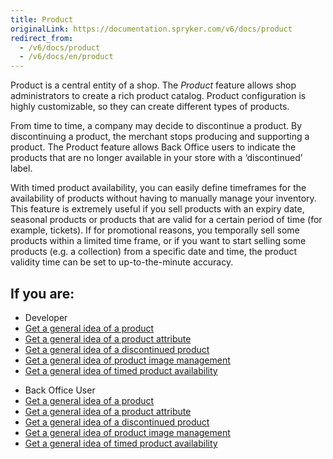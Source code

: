 ```yaml
---
title: Product
originalLink: https://documentation.spryker.com/v6/docs/product
redirect_from:
  - /v6/docs/product
  - /v6/docs/en/product
---
```


Product is a central entity of a shop. The *Product* feature allows shop administrators to create a rich product catalog. Product configuration is highly customizable, so they can create different types of products. 

From time to time, a company may decide to discontinue a product. By discontinuing a product, the merchant stops producing and supporting a product. The Product feature allows Back Office users to indicate the products that are no longer available in your store with a ‘discontinued’ label.

With timed product availability, you can easily define timeframes for the availability of products without having to manually manage your inventory. This feature is extremely useful if you sell products with an expiry date, seasonal products or products that are valid for a certain period of time (for example, tickets). If for promotional reasons, you temporally sell some products within a limited time frame, or if you want to start selling some products (e.g. a collection) from a specific date and time, the product validity time can be set to up-to-the-minute accuracy.



## If you are:

<div class="mr-container">
    <div class="mr-list-container">
        <!-- col1 -->
        <div class="mr-col">
            <ul class="mr-list mr-list-green">
                <li class="mr-title">Developer</li>
                <li><a href="https://documentation.spryker.com/docs/product-overview" class="mr-link">Get a general idea of a product</a></li>
                 <li><a href="https://documentation.spryker.com/docs/product-attribute-overview" class="mr-link">Get a general idea of a product attribute</a></li>
                  <li><a href="https://documentation.spryker.com/docs/discontinued-product-overview" class="mr-link">Get a general idea of a discontinued product</a></li>
                   <li><a href="https://documentation.spryker.com/docs/product-image-management" class="mr-link">Get a general idea of product image management</a></li>
                    <li><a href="https://documentation.spryker.com/docs/timed-product-availability-overview" class="mr-link">Get a general idea of timed product availability</a></li>
            </ul>
        </div>
        <!-- col2 -->
        <div class="mr-col">
            <ul class="mr-list mr-list-blue">
                <li class="mr-title"> Back Office User</li>
                <li><a href="https://documentation.spryker.com/docs/product-overview" class="mr-link">Get a general idea of a product</a></li>
                 <li><a href="https://documentation.spryker.com/docs/product-attribute-overview" class="mr-link">Get a general idea of a product attribute</a></li>
                  <li><a href="https://documentation.spryker.com/docs/discontinued-product-overview" class="mr-link">Get a general idea of a discontinued product</a></li>
                   <li><a href="https://documentation.spryker.com/docs/product-image-management" class="mr-link">Get a general idea of product image management</a></li>
                    <li><a href="https://documentation.spryker.com/docs/timed-product-availability-overview" class="mr-link">Get a general idea of timed product availability</a></li>     
            </ul>
        </div>
    </div>
</div>














